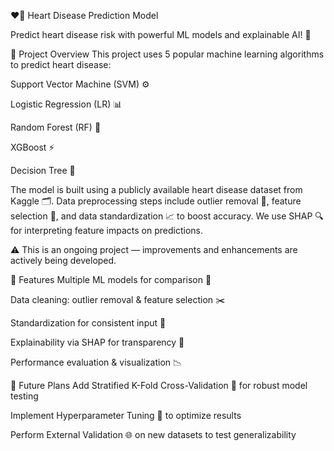 ❤️‍🔥 Heart Disease Prediction Model

Predict heart disease risk with powerful ML models and explainable AI! 🚀

🚀 Project Overview
This project uses 5 popular machine learning algorithms to predict heart disease:

Support Vector Machine (SVM) ⚙️

Logistic Regression (LR) 📊

Random Forest (RF) 🌲

XGBoost ⚡

Decision Tree 🌳

The model is built using a publicly available heart disease dataset from Kaggle 🗂️. Data preprocessing steps include outlier removal 🚫, feature selection 🎯, and data standardization 📈 to boost accuracy. We use SHAP 🔍 for interpreting feature impacts on predictions.

⚠️ This is an ongoing project — improvements and enhancements are actively being developed.

🔧 Features
Multiple ML models for comparison 🤖

Data cleaning: outlier removal & feature selection ✂️

Standardization for consistent input 🔄

Explainability via SHAP for transparency 🔦

Performance evaluation & visualization 📉

🔮 Future Plans
Add Stratified K-Fold Cross-Validation 🧪 for robust model testing

Implement Hyperparameter Tuning 🔧 to optimize results

Perform External Validation 🌐 on new datasets to test generalizability
